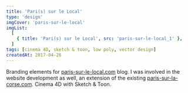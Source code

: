 ```yaml
---
title: 'Pari(s) sur le Local'
type: 'design'
imgCover: 'paris-sur-le-local'
imgList:
  [
    { title: 'Pari(s) sur le Local', src: 'paris-sur-le-local_1' },
  ]
tags: [cinema 4D, sketch & toon, low poly, vector design]
createdAt: 2017-04-26
---
```


Branding elements for [paris-sur-le-local.com](https://paris-sur-le-local.com) blog. I was involved in the website development as well, an extension of the existing [paris-sur-la-corse.com](https://paris-sur-la-corse.com/). Cinema 4D with Sketch & Toon.
<!--more-->